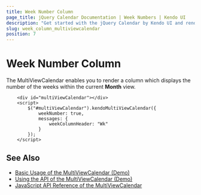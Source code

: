 ```yaml
---
title: Week Number Column
page_title: jQuery Calendar Documentation | Week Numbers | Kendo UI
description: "Get started with the jQuery Calendar by Kendo UI and render a column displaying the number of the weeks within the current month view."
slug: week_column_multiviewcalendar
position: 7
---
```


# Week Number Column

The MultiViewCalendar enables you to render a column which displays the number of the weeks within the current **Month** view.

```dojo
    <div id="multiViewCalendar"></div>
    <script>
        $("#multiViewCalendar").kendoMultiViewCalendar({
            weekNumber: true,
            messages: {
                weekColumnHeader: "Wk"
            }
        });
    </script>
```

## See Also

* [Basic Usage of the MultiViewCalendar (Demo)](https://demos.telerik.com/kendo-ui/multiviewcalendar/index)
* [Using the API of the MultiViewCalendar (Demo)](https://demos.telerik.com/kendo-ui/multiviewcalendar/api)
* [JavaScript API Reference of the MultiViewCalendar](/api/javascript/ui/multiviewcalendar)
